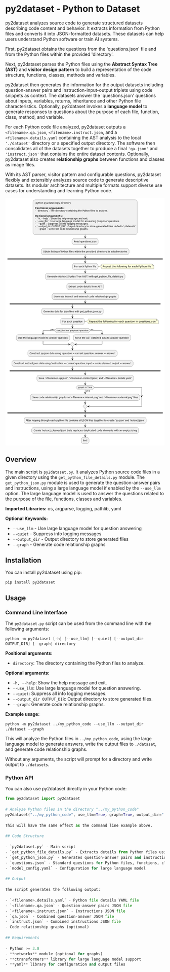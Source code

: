 # py2dataset - Python to Dataset

py2dataset analyzes source code to generate structured datasets describing code content and behavior. It extracts information from Python files and converts it into JSON-formatted datasets. These datasets can help users understand Python software or train AI systems.

First, py2dataset obtains the questions from the 'questions.json' file and from the Python files within the provided 'directory'. 

Next, py2dataset parses the Python files using the **Abstract Syntax Tree (AST)** and **visitor design pattern** to build a representation of the code structure, functions, classes, methods and variables.

py2dataset then generates the information for the output datasets including question-answer pairs and instruction-input-output triplets using code snippets as context. The datasets answer the 'questions.json' questions about inputs, variables, returns, inheritance and other Python file characteristics. Optionally, py2dataset invokes a **language model** to generate responses to questions about the purpose of each file, function, class, method, and variable.

For each Python code file analyzed, py2dataset outputs a `<filename>.qa.json`, `<filename>.instruct.json`, and a `<filename>.details.yaml` containing the AST analysis to the local `'./dataset'` directory or a specified output directory. The software then consolidates all of the datasets together to produce a final `'qa.json'` and `'instruct.json'` that contains the entire dataset contents. Optionally, py2dataset also creates **relationship graphs** between functions and classes as image files.

With its AST parser, visitor pattern and configurable questions, py2dataset flexibly and extensibly analyzes source code to generate descriptive datasets. Its modular architecture and multiple formats support diverse use cases for understanding and learning Python code.

![py2dataset Diagram](py2dataset.png)

## Overview

The main script is `py2dataset.py`. It analyzes Python source code files in a given directory using the `get_python_file_details.py` module. The `get_python_json.py` module is used to generate the question-answer pairs and instructions, using a large language model if enabled by the `--use_llm` option. The large language model is used to answer the questions related to the purpose of the file, functions, classes and variables.

**Imported Libraries:** os, argparse, logging, pathlib, yaml

**Optional Keywords:**

- `--use_llm` - Use large language model for question answering
- `--quiet` - Suppress info logging messages
- `--output_dir` - Output directory to store generated files
- `--graph` - Generate code relationship graphs

## Installation

You can install py2dataset using pip:

    pip install py2dataset

## Usage

### Command Line Interface

The `py2dataset.py` script can be used from the command line with the following arguments:

    python -m py2dataset [-h] [--use_llm] [--quiet] [--output_dir OUTPUT_DIR] [--graph] directory

**Positional arguments:**
- `directory`: The directory containing the Python files to analyze.

**Optional arguments:**
- `-h, --help`: Show the help message and exit.
- `--use_llm`: Use large language model for question answering.
- `--quiet`: Suppress all info logging messages.
- `--output_dir OUTPUT_DIR`: Output directory to store generated files.
- `--graph`: Generate code relationship graphs.

**Example usage:**

    python -m py2dataset ../my_python_code --use_llm --output_dir ./dataset --graph

This will analyze the Python files in `../my_python_code`, using the large language model to generate answers, write the output files to `./dataset`, and generate code relationship graphs.

Without any arguments, the script will prompt for a directory and write output to `./datasets`.

### Python API

You can also use py2dataset directly in your Python code:

```python
from py2dataset import py2dataset

# Analyze Python files in the directory "../my_python_code"
py2dataset("../my_python_code", use_llm=True, graph=True, output_dir="./dataset")

This will have the same effect as the command line example above.

## Code Structure

- `py2dataset.py` - Main script
- `get_python_file_details.py` - Extracts details from Python files using AST
- `get_python_json.py` - Generates question-answer pairs and instructions
- `questions.json` - Standard questions for Python files, functions, classes
- `model_config.yaml` - Configuration for large language model

## Output

The script generates the following output:

- `<filename>.details.yaml` - Python file details YAML file
- `<filename>.qa.json` - Question-answer pairs JSON file
- `<filename>.instruct.json` - Instructions JSON file
- `qa.json` - Combined question-answer JSON file
- `instruct.json` - Combined instructions JSON file
- Code relationship graphs (optional)

## Requirements

- Python >= 3.8
- **networkx** module (optional for graphs)
- **ctransformers** library for large language model support
- **yaml** library for configuration and output files
